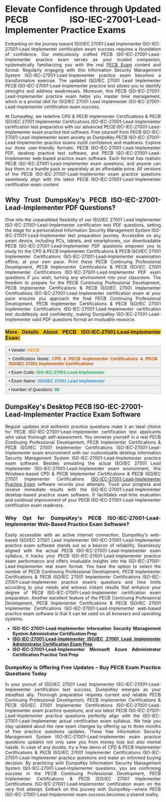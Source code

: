 <h1 style="text-align: justify;"><strong>Elevate Confidence through Updated PECB ISO-IEC-27001-Lead-Implementer Practice Exams</strong></h1>

<p style="text-align: justify;">Embarking on the journey toward ISO/IEC 27001 Lead Implementer ISO-IEC-27001-Lead-Implementer certification exam success requires a foundation of confidence. Our meticulously crafted PECB ISO-IEC-27001-Lead-Implementer practice exam serves as your trusted companion, systematically familiarizing you with the real <a href="https://www.dumpskey.com/how-to-pass-pecb-certification-exam">PECB Exam</a> content and format. Regularly engaging with this Information Security Management System ISO-IEC-27001-Lead-Implementer practice exam becomes a transformative exercise. The updated ISO/IEC 27001 Lead Implementer PECB ISO-IEC-27001-Lead-Implementer practice test allows you to identify strengths and address weaknesses. Moreover, this PECB ISO-IEC-27001-Lead-Implementer practice exam helps you master time management, which is a pivotal skill for ISO/IEC 27001 Lead Implementer ISO-IEC-27001-Lead-Implementer certification exam success.</p>

<p style="text-align: justify;">At DumpsKey, we redefine CPD & PECB Implementer Certifications & PECB ISO/IEC 27001 Implementer Certifications ISO-IEC-27001-Lead-Implementer certification test preparation with our advanced PECB ISO-IEC-27001-Lead-Implementer exam practice test software. Free yourself from PECB ISO-IEC-27001-Lead-Implementer exam anxiety as DumpsKey PECB ISO-IEC-27001-Lead-Implementer practice exams instill confidence and readiness. Explore our three user-friendly formats: PECB ISO-IEC-27001-Lead-Implementer PDF, desktop practice test software, and PECB ISO-IEC-27001-Lead-Implementer web-based practice exam software. Each format has realistic PECB ISO-IEC-27001-Lead-Implementer exam questions, and anyone can buy them in a bundle pack or separately at an affordable price. All versions of the PECB ISO-IEC-27001-Lead-Implementer exam practice questions seamlessly align with the latest PECB ISO-IEC-27001-Lead-Implementer certification exam content.</p>

<h2 style="text-align: justify;"><strong>Why Trust DumpsKey's PECB ISO-IEC-27001-Lead-Implementer</strong> <strong>PDF Questions?</strong></h2>

<p style="text-align: justify;">Dive into the unparalleled flexibility of our ISO/IEC 27001 Lead Implementer ISO-IEC-27001-Lead-Implementer certification test PDF questions, setting the stage for a personalized Information Security Management System ISO-IEC-27001-Lead-Implementer test preparation journey. Accessible on any smart device, including PCs, tablets, and smartphones, our downloadable PECB ISO-IEC-27001-Lead-Implementer PDF questions empower you to study for the CPD & PECB Implementer Certifications & PECB ISO/IEC 27001 Implementer Certifications ISO-IEC-27001-Lead-Implementer examination offline, at your own pace. Print these PECB Continuing Professional Development, PECB Implementer Certifications & PECB ISO/IEC 27001 Implementer Certifications ISO-IEC-27001-Lead-Implementer PDF exam questions if you wish, turning any environment into your classroom. The freedom to prepare for the PECB Continuing Professional Development, PECB Implementer Certifications & PECB ISO/IEC 27001 Implementer Certifications ISO-IEC-27001-Lead-Implementer certification exam at your pace ensures you approach the final PECB Continuing Professional Development, PECB Implementer Certifications & PECB ISO/IEC 27001 Implementer Certifications ISO-IEC-27001-Lead-Implementer certification test doubtlessly and confidently, making DumpsKey ISO-IEC-27001-Lead-Implementer valid PDF questions format an invaluable resource.</p>

<h3 style="text-align: justify;"><strong><span style="font-family:Verdana,Geneva,sans-serif;"><span style="background-color:#f1c40f;">More Details About PECB ISO-IEC-27001-Lead-Implementer Exam:</span></span></strong></h3>

<div style="background: rgb(238, 238, 238); border: 1px solid rgb(204, 204, 204); padding: 5px 10px; text-align: justify;"><span style="font-size:14px;"><span style="font-family:Verdana,Geneva,sans-serif;">• Vendor: <span style="color:#f39c12;"><strong>PECB </strong></span></span></span></div>

<div style="background: rgb(238, 238, 238); border: 1px solid rgb(204, 204, 204); padding: 5px 10px; text-align: justify;"><span style="font-size:14px;"><span style="font-family:Verdana,Geneva,sans-serif;">• Certification Name: <span style="color:#d35400;"><strong>CPD & PECB Implementer Certifications & PECB ISO/IEC 27001 Implementer Certifications</strong></span></span></span></div>

<div style="background: rgb(238, 238, 238); border: 1px solid rgb(204, 204, 204); padding: 5px 10px; text-align: justify;"><span style="font-size:14px;"><span style="font-family:Verdana,Geneva,sans-serif;">• Exam Code: <strong><span style="color:#27ae60;">ISO-IEC-27001-Lead-Implementer</span> </strong></span></span></div>

<div style="background: rgb(238, 238, 238); border: 1px solid rgb(204, 204, 204); padding: 5px 10px; text-align: justify;"><span style="font-size:14px;"><span style="font-family:Verdana,Geneva,sans-serif;">• Exam Name: <span style="color:#3498db;"><strong>ISO/IEC 27001 Lead Implementer </strong></span></span></span></div>

<div style="background: rgb(238, 238, 238); border: 1px solid rgb(204, 204, 204); padding: 5px 10px; text-align: justify;"><span style="font-size:14px;"><span style="font-family:Verdana,Geneva,sans-serif;">• Number of Questions:<span style="color:#16a085;"> </span><strong><span style="color:#16a085;">50</span> </strong></span></span></div>

<h2><strong>DumpsKey's Desktop PECB ISO-IEC-27001-Lead-Implementer</strong> <strong>Practice Exam Software</strong></h2>

<p style="text-align: justify;">Regular updates and authentic practice questions make it an ideal choice for PECB ISO-IEC-27001-Lead-Implementer certification test applicants who value thorough self-assessment. You immerse yourself in a real PECB Continuing Professional Development, PECB Implementer Certifications & PECB ISO/IEC 27001 Implementer Certifications ISO-IEC-27001-Lead-Implementer exam environment with our customizable desktop Information Security Management System ISO-IEC-27001-Lead-Implementer practice exam software. Besides simulating the actual ISO/IEC 27001 Lead Implementer ISO-IEC-27001-Lead-Implementer exam environment, this Windows-based CPD & PECB Implementer Certifications & PECB ISO/IEC 27001 Implementer Certifications <a href="https://www.dumpskey.com/pecb/pecb-iso-iec-27001-lead-implementer-practice-questions">ISO-IEC-27001-Lead-Implementer Practice Exam</a> software records your attempts. Track your progress and receive immediate results with the ISO-IEC-27001-Lead-Implementer desktop-based practice exam software. It facilitates real-time evaluation and continual improvement of your PECB ISO-IEC-27001-Lead-Implementer certification exam readiness.</p>

<h3 style="text-align: justify;"><strong>Why Opt for DumpsKey's PECB ISO-IEC-27001-Lead-Implementer</strong> <strong>Web-Based Practice Exam Software?</strong></h3>

<p style="text-align: justify;">Easily accessible with an active internet connection, DumpsKey's web-based ISO/IEC 27001 Lead Implementer ISO-IEC-27001-Lead-Implementer practice exam software stands out as a beacon of reliability. Seamlessly aligned with the actual PECB ISO-IEC-27001-Lead-Implementer exam syllabus, it tracks your PECB ISO-IEC-27001-Lead-Implementer practice exam performance and offers invaluable insights into the ISO-IEC-27001-Lead-Implementer real exam format. You have the option to select the number of PECB Continuing Professional Development, PECB Implementer Certifications & PECB ISO/IEC 27001 Implementer Certifications ISO-IEC-27001-Lead-Implementer practice exam’s questions and time limits according to your needs and witness instant results that enhance your degree of PECB ISO-IEC-27001-Lead-Implementer certification exam preparation. Another excellent feature of the PECB Continuing Professional Development, PECB Implementer Certifications & PECB ISO/IEC 27001 Implementer Certifications ISO-IEC-27001-Lead-Implementer web-based practice exam software is that it can be used on all browsers and operating systems.</p>

<ul>
	<li style="text-align: justify;"><strong>ISO-IEC-27001-Lead-Implementer Information Security Management System Administrator Certification Prep</strong></li>
	<li style="text-align: justify;"><a href="https://www.dumpskey.com/pecb/iso-iec-27001-lead-implementer-braindumps"><strong>ISO-IEC-27001-Lead-Implementer ISO/IEC 27001 Lead Implementer Administrator Certification Exam Prep</strong></a></li>
	<li style="text-align: justify;"><strong>ISO-IEC-27001-Lead-Implementer Microsoft Azure Administrator Certification Practice Test Prep</strong></li>
</ul>

<h3 style="text-align: justify;"><strong>DumpsKey is Offering Free Updates – Buy PECB Exam Practice Questions Today</strong></h3>

<p style="text-align: justify;">In your pursuit of ISO/IEC 27001 Lead Implementer ISO-IEC-27001-Lead-Implementer certification test success, DumpsKey emerges as your steadfast ally. Thorough preparation requires current and reliable PECB Continuing Professional Development, PECB Implementer Certifications & PECB ISO/IEC 27001 Implementer Certifications ISO-IEC-27001-Lead-Implementer exam practice questions, and our latest PECB ISO-IEC-27001-Lead-Implementer practice questions perfectly align with the ISO-IEC-27001-Lead-Implementer actual certification exam syllabus. We help you stay updated about the new exam changes by offering up to three months of free practice questions updates. These free Information Security Management System ISO-IEC-27001-Lead-Implementer exam practice questions updates not only save you from money loss but also mental hassle. In case of any doubts, try a free demo of CPD & PECB Implementer Certifications & PECB ISO/IEC 27001 Implementer Certifications ISO-IEC-27001-Lead-Implementer practice questions and make an informed buying decision. By practicing with DumpsKey Information Security Management System ISO-IEC-27001-Lead-Implementer questions, you are confirming success in the PECB Continuing Professional Development, PECB Implementer Certifications & PECB ISO/IEC 27001 Implementer Certifications ISO-IEC-27001-Lead-Implementer certification exam on the very first attempt. Embark on this journey with DumpsKey—where PECB ISO-IEC-27001-Lead-Implementer exam success becomes a shared reality.</p>
